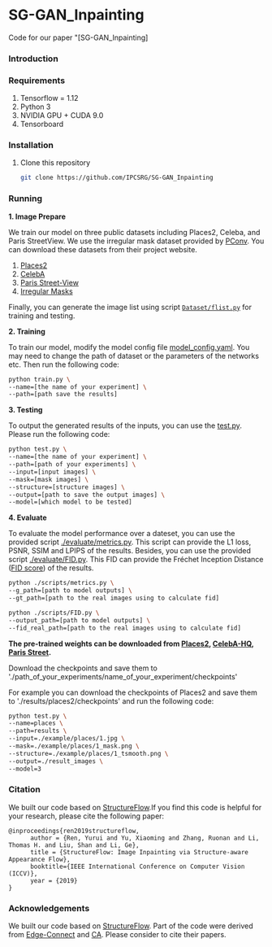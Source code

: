 # SG-GAN_Inpainting
Code for our paper "[SG-GAN_Inpainting] 

### Introduction


### Requirements

1. Tensorflow = 1.12
2. Python 3
3. NVIDIA GPU + CUDA 9.0
4. Tensorboard


### Installation

1. Clone this repository

   ```bash
   git clone https://github.com/IPCSRG/SG-GAN_Inpainting
   ```
   
### Running

**1.   Image Prepare**

We train our model on three public datasets including Places2, Celeba, and Paris StreetView. We use the irregular mask dataset provided by [PConv](https://arxiv.org/abs/1804.07723). You can download these datasets from their project website.

1. [Places2](http://places2.csail.mit.edu)
2. [CelebA](http://mmlab.ie.cuhk.edu.hk/projects/CelebA.html) 
3. [Paris Street-View](https://github.com/pathak22/context-encoder) 
4. [Irregular Masks](http://masc.cs.gmu.edu/wiki/partialconv)

Finally, you can generate the image list using script  [`Dataset/flist.py`](scripts/flist.py) for training and testing.

**2.   Training**

To train our model, modify the model config file [model_config.yaml](model_config.yaml). You may need to change the path of dataset or the parameters of the networks etc. Then run the following code:

```bash
python train.py \
--name=[the name of your experiment] \
--path=[path save the results] 
```

**3.   Testing**

To output the generated results of the inputs, you can use the [test.py](test.py).  Please run the following code:

```bash
python test.py \
--name=[the name of your experiment] \
--path=[path of your experiments] \
--input=[input images] \
--mask=[mask images] \
--structure=[structure images] \
--output=[path to save the output images] \
--model=[which model to be tested]
```

**4.   Evaluate**

To evaluate the model performance over a dateset, you can use the provided script [./evaluate/metrics.py](evaluate/metrics.py). This script can provide the L1 loss, PSNR, SSIM and LPIPS of the results. Besides, you can use the provided script [./evaluate/FID.py](evaluate/FID.py). This FID can provide the Fréchet Inception Distance ([FID score](https://github.com/mseitzer/pytorch-fid)) of the results.

```bash
python ./scripts/metrics.py \
--g_path=[path to model outputs] \
--gt_path=[path to the real images using to calculate fid]
```

```bash
python ./scripts/FID.py \
--output_path=[path to model outputs] \
--fid_real_path=[path to the real images using to calculate fid]
```


**The pre-trained weights can be downloaded from [Places2](), [CelebA-HQ](), [Paris Street]().**

Download the checkpoints and save them to './path_of_your_experiments/name_of_your_experiment/checkpoints'

For example you can download the checkpoints of Places2 and save them to './results/places2/checkpoints' and run the following code:

```bash
python test.py \
--name=places \
--path=results \
--input=./example/places/1.jpg \
--mask=./example/places/1_mask.png \
--structure=./example/places/1_tsmooth.png \
--output=./result_images \
--model=3
```

### Citation

We built our code based on [StructureFlow](https://github.com/RenYurui/StructureFlow).If you find this code is helpful for your research, please cite the following paper:

```
@inproceedings{ren2019structureflow,
      author = {Ren, Yurui and Yu, Xiaoming and Zhang, Ruonan and Li, Thomas H. and Liu, Shan and Li, Ge},
      title = {StructureFlow: Image Inpainting via Structure-aware Appearance Flow},
      booktitle={IEEE International Conference on Computer Vision (ICCV)},
      year = {2019}
}
```



### Acknowledgements

We built our code based on [StructureFlow](https://github.com/RenYurui/StructureFlow). Part of the code were derived from [Edge-Connect](https://github.com/knazeri/edge-connect) and [CA](https://github.com/JiahuiYu/generative_inpainting). Please consider to cite their papers. 
